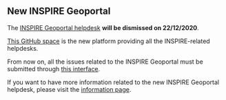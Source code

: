 
## New INSPIRE Geoportal
The [INSPIRE Geoportal helpdesk](https://ies-svn.jrc.ec.europa.eu/projects/geoportal/issues) **will be dismissed on 22/12/2020**.

[This GitHub space](https://github.com/INSPIRE-MIF) is the new platform providing all the INSPIRE-related helpdesks.

From now on, all the issues related to the INSPIRE Geoportal must be submitted through [this interface](https://github.com/INSPIRE-MIF/helpdesk-geoportal/issues/new/choose).

If you want to have more information related to the new INSPIRE Geoportal helpdesk, please visit the [information page](https://github.com/INSPIRE-MIF/helpdesk-geoportal).
